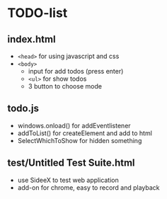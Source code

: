 # TODO-list

## index.html
* `<head>` for using javascript and css
* `<body>`
    * input for add todos (press enter)
    * `<ul>` for show todos
    * 3 button to choose mode

## todo.js
* windows.onload() for addEventlistener
* addToList() for createElement and add to html
* SelectWhichToShow for hidden something

## test/Untitled Test Suite.html
* use SideeX to test web application
* add-on for chrome, easy to record and playback